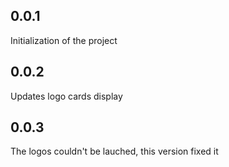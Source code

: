 ## 0.0.1

Initialization of the project

## 0.0.2

Updates logo cards display

## 0.0.3

The logos couldn't be lauched, this version fixed it
